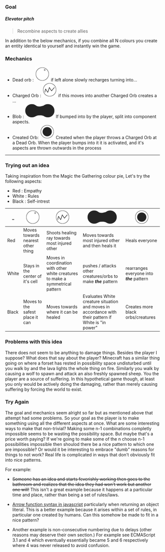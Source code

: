 ### Goal 
##### Elevator pitch
> Recombine aspects to create allies

In addition to the below mechanics, if you combine all N colours you create an entity identical to yourself and instantly win the game.

### Mechanics

* Dead orb : ![shine-orb.png](https://github.com/Ryan1729/aspect-aspic/raw/master/design/shine-orb.png) if left alone slowly recharges turning into...
* Charged Orb : ![zigzag-orb.png](https://github.com/Ryan1729/aspect-aspic/raw/master/design/zigzag-orb.png) if this moves into another Charged Orb creates a ...
* Blob : ![pair-circle-blob.png](https://github.com/Ryan1729/aspect-aspic/raw/master/design/pair-circle-blob.png) If bumped into by the player, split into component aspects.
* Created Orb: ![concentric-orb.png](https://github.com/Ryan1729/aspect-aspic/raw/master/design/concentric-orb.png) Created when the player throws a Charged Orb at a Dead Orb.  When the player bumps into it it is activated, and it's aspects are thrown outwards in the process

___

### Trying out an idea

Taking inspiration from the Magic the Gathering colour pie, Let's try the following aspects:

* Red   : Empathy
* White : Rules
* Black : Self-intrest

_ | ![shine-orb.png](https://github.com/Ryan1729/aspect-aspic/raw/master/design/shine-orb.png) | ![zigzag-orb.png](https://github.com/Ryan1729/aspect-aspic/raw/master/design/zigzag-orb.png) | ![pair-circle-blob.png](https://github.com/Ryan1729/aspect-aspic/raw/master/design/pair-circle-blob.png)  | ![concentric-orb.png](https://github.com/Ryan1729/aspect-aspic/raw/master/design/concentric-orb.png) 
  --- | --- | --- | --- | --- 
Red  | Moves towards nearest other thing | Shoots healing ray towards most injured other | Moves towards most injured other and then heals it | Heals everyone
White | Stays in the center of it's cell | Moves in coordination with other white creatures to make a symmetrical pattern | pushes / attacks other creatures/orbs to make ***the*** pattern | rearranges everyone into ***the*** pattern
Black | Moves to the safest place it can | Moves towards where it can be healed | Evaluates White creature situation and moves in accordance with their pattern if White is "in power" | Creates more black orbs/creatures


### Problems with this idea

There does not seem to be anything to damage things. Besides the player I suppose? What does that say about the player? Minecraft has a similar thing going on where a forset has rested in possibility space undisturbed until you walk by and the lava lights the whole thing on fire. Similarly you walk by causing a wolf to spawn and attack an also freshly spawned sheep. You the player are a source of suffering. In this hypothetical game though, at least you only would be actively doing the damaging, rather than merely causing suffering by forcing the world to exist. 


### Try Again

The goal and mechanics seem alright so far but as mentioned above that attempt had some problems. So your goal as the player is to make something using all the different aspects at once. What are some interesting ways to make that non-trivial? Making some n-1 combinations completly impossible seems to be wasting the possibility space. But maybe that's a price worth paying? If we're going to make some of the n choose n-1 possibilities impossible then shoulod there be a nice pattern to which one are impossible? Or would it be interesting to embrace "dumb" reasons for things to not work? Real life is complicated in ways that don't obviously fit into nice patterns. 

For example:
* ~~Someone has an idea and starts feverishly working then goes to the bathroom and realizes that the idea they had won't work but another one will!~~ This isn't a great example because it happens at a particular time and place, rather than being a set of rules/laws. 

* [Arrow function syntax in javascript](https://developer.mozilla.org/en-US/docs/Web/JavaScript/Reference/Functions/Arrow_functions#Syntax) particularly when returning an object literal. This is a better example because it arises within a set of rules, in particular one created by humans. Can this somehow be made to fit in a nice pattern?

* Another example is non-consecutive numbering due to delays (other reasons may deserve their own section.) For example see ECMAScript 3.1 and 4 which eventually essentially became 5 and 6 respectively where 4 was never released to avoid confusion.
